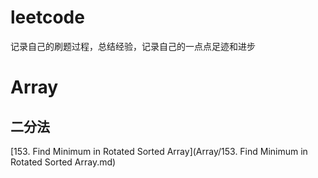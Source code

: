# leetcode
记录自己的刷题过程，总结经验，记录自己的一点点足迹和进步


# Array

## 二分法

[153. Find Minimum in Rotated Sorted Array](Array/153. Find Minimum in Rotated Sorted Array.md)



